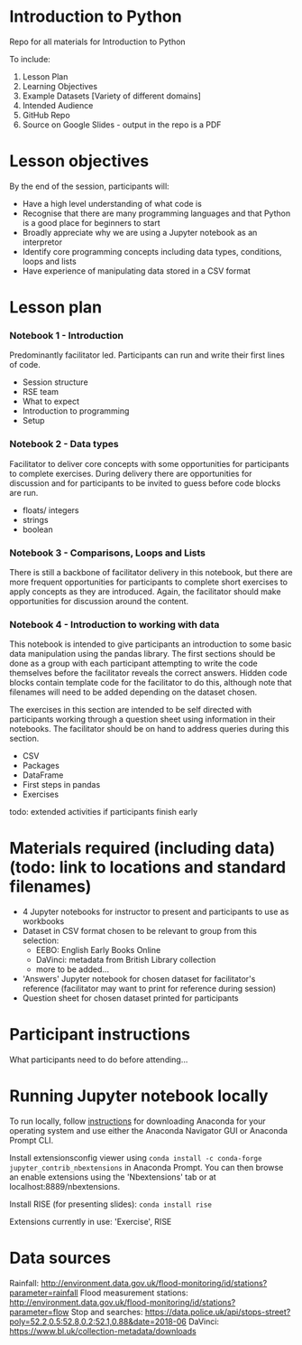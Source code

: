 # Introduction to Python
Repo for all materials for Introduction to Python

To include:
1. Lesson Plan
2. Learning Objectives
3. Example Datasets [Variety of different domains]
4. Intended Audience
5. GitHub Repo
6. Source on Google Slides - output in the repo is a PDF


# Lesson objectives
By the end of the session, participants will:
- Have a high level understanding of what code is
- Recognise that there are many programming languages and that Python is a good place for beginners to start
- Broadly appreciate why we are using a Jupyter notebook as an interpretor
- Identify core programming concepts including data types, conditions, loops and lists
- Have experience of manipulating data stored in a CSV format

# Lesson plan
### Notebook 1 - Introduction
Predominantly facilitator led. Participants can run and write their first lines of code.
* Session structure
* RSE team
* What to expect
* Introduction to programming
* Setup

### Notebook 2 - Data types
Facilitator to deliver core concepts with some opportunities for participants to complete exercises. During delivery there are opportunities for discussion and for participants to be invited to guess before code blocks are run.
* floats/ integers
* strings
* boolean

### Notebook 3 - Comparisons, Loops and Lists
There is still a backbone of facilitator delivery in this notebook, but there are more frequent opportunities for participants to complete short exercises to apply concepts as they are introduced. Again, the facilitator should make opportunities for discussion around the content.

### Notebook 4 - Introduction to working with data
This notebook is intended to give participants an introduction to some basic data manipulation using the pandas library. The first sections should be done as a group with each participant attempting to write the code themselves before the facilitator reveals the correct answers. Hidden code blocks contain template code for the facilitator to do this, although note that filenames will need to be added depending on the dataset chosen.

The exercises in this section are intended to be self directed with participants working through a question sheet using information in their notebooks. The facilitator should be on hand to address queries during this section.
* CSV
* Packages
* DataFrame
* First steps in pandas
* Exercises

todo: extended activities if participants finish early

# Materials required (including data) (todo: link to locations and standard filenames)
* 4 Jupyter notebooks for instructor to present and participants to use as workbooks
* Dataset in CSV format chosen to be relevant to group from this selection:
  * EEBO: English Early Books Online
  * DaVinci: metadata from British Library collection
  * more to be added...
* 'Answers' Jupyter notebook for chosen dataset for facilitator's reference (facilitator may want to print for reference during session)
* Question sheet for chosen dataset printed for participants

  

# Participant instructions
What participants need to do before attending...

# Running Jupyter notebook locally
To run locally, follow [instructions](https://docs.anaconda.com/anaconda/install/) for downloading Anaconda for your operating system and use either the Anaconda Navigator GUI or Anaconda Prompt CLI.

Install extensionsconfig viewer using `conda install -c conda-forge jupyter_contrib_nbextensions` in Anaconda Prompt. You can then browse an enable extensions using the 'Nbextensions' tab or at localhost:8889/nbextensions.

Install RISE (for presenting slides): `conda install rise`

Extensions currently in use: 'Exercise', RISE

# Data sources
Rainfall: http://environment.data.gov.uk/flood-monitoring/id/stations?parameter=rainfall 
Flood measurement stations: http://environment.data.gov.uk/flood-monitoring/id/stations?parameter=flow
Stop and searches: https://data.police.uk/api/stops-street?poly=52.2,0.5:52.8,0.2:52.1,0.88&date=2018-06
DaVinci: https://www.bl.uk/collection-metadata/downloads
